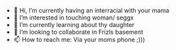 - 👋 Hi, I’m currently having an interracial with your mama
- 👀 I’m interested in touching woman/ seggx
- 🌱 I’m currently learning about thy daughter
- 💞️ I’m looking to collaborate in Frizls basement
- 📫 How to reach me: Via your moms phone ;)))

<!---
smileyyisbadatprogramming/smileyyisbadatprogramming is a ✨ special ✨ repository because its `README.md` (this file) appears on your GitHub profile.
You can click the Preview link to take a look at your changes.
--->
